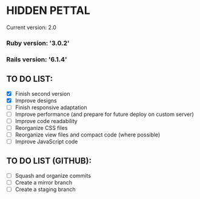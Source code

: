 # HIDDEN PETTAL
Current version: 2.0

### Ruby version: '3.0.2'
### Rails version: '6.1.4'

## TO DO LIST:
* [x] Finish second version
* [x] Improve designs
* [ ] Finish responsive adaptation
* [ ] Improve performance (and prepare for future deploy on custom server)
* [ ] Improve code readability
* [ ] Reorganize CSS files
* [ ] Reorganize view files and compact code (where possible)
* [ ] Improve JavaScript code

## TO DO LIST (GITHUB):
* [ ] Squash and organize commits
* [ ] Create a mirror branch
* [ ] Create a staging branch
